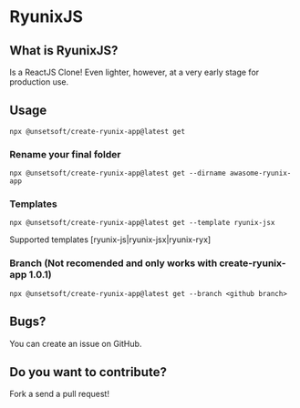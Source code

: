 # RyunixJS

## What is RyunixJS?

Is a ReactJS Clone! Even lighter, however, at a very early stage for production use. 

## Usage

`npx @unsetsoft/create-ryunix-app@latest get`

### Rename your final folder

`npx @unsetsoft/create-ryunix-app@latest get --dirname awasome-ryunix-app`

### Templates

`npx @unsetsoft/create-ryunix-app@latest get --template ryunix-jsx`

Supported templates [ryunix-js|ryunix-jsx|ryunix-ryx]

### Branch (Not recomended and only works with create-ryunix-app 1.0.1)

`npx @unsetsoft/create-ryunix-app@latest get --branch <github branch>`

## Bugs?

You can create an issue on GitHub.

## Do you want to contribute?

Fork a send a pull request!
